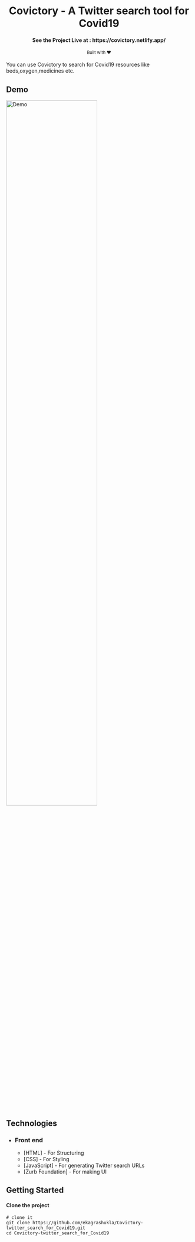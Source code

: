 <h1 align="center">
 Covictory - A Twitter search tool for Covid19
</h1>

<h4 align="center">See the Project Live at : https://covictory.netlify.app/</h4>
<div align="center">
  <sub>Built with ❤︎ </sub>
</div>

</br>
You can use Covictory to search for Covid19 resources like beds,oxygen,medicines etc.

## Demo

<img src="demo.gif" alt="Demo" height ="70%" width = "70%"/>

## Technologies

- ### Front end

  - [HTML] - For Structuring
  - [CSS] - For Styling
  - [JavaScript] - For generating Twitter search URLs
  - [Zurb Foundation] - For making UI

## Getting Started

#### Clone the project

```
# clone it
git clone https://github.com/ekagrashukla/Covictory-twitter_search_for_Covid19.git
cd Covictory-twitter_search_for_Covid19
```
